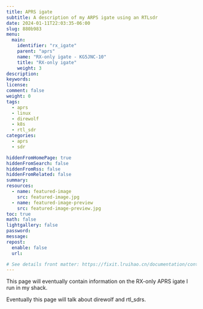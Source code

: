 ```yaml
---
title: APRS igate
subtitle: A description of my ARPS igate using an RTLsdr
date: 2024-01-11T22:03:35-06:00
slug: 880b983
menu:
  main:
    identifier: "rx_igate"
    parent: "aprs"
    name: "RX-only igate - KG5JNC-10"
    title: "RX-only igate"
    weight: 3
description:
keywords:
license:
comment: false
weight: 0
tags:
  - aprs
  - linux
  - direwolf
  - k8s
  - rtl_sdr
categories:
  - aprs
  - sdr

hiddenFromHomePage: true
hiddenFromSearch: false
hiddenFromRss: false
hiddenFromRelated: false
summary:
resources:
  - name: featured-image
    src: featured-image.jpg
  - name: featured-image-preview
    src: featured-image-preview.jpg
toc: true
math: false
lightgallery: false
password:
message:
repost:
  enable: false
  url:

# See details front matter: https://fixit.lruihao.cn/documentation/content-management/introduction/#front-matter
---
```



This page will eventually contain information on the RX-only APRS igate I run in my shack. 

<!--more-->

Eventually this page will talk about direwolf and rtl_sdrs. 
